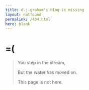 ```yaml
---
title: d.j.graham's blog is missing
layout: notfound
permalink: /404.html
hero: blank
---
```


# =(

<blockquote>
You step in the stream,

But the water has moved on.

This page is not here.
</blockquote>

